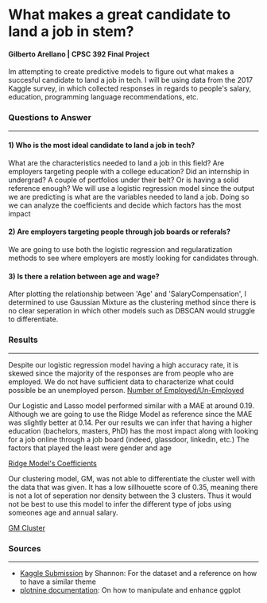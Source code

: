# What makes a great candidate to land a job in stem?
#### Gilberto Arellano | CPSC 392 Final Project
Im attempting to create predictive models to figure out what makes a succesful candidate to land a job in tech. 
I will be using data from the 2017 Kaggle survey, in which collected responses in regards to people's salary, education, programming language recommendations, etc.

### Questions to Answer
---
#### 1) Who is the most ideal candidate to land a job in tech?
What are the characteristics needed to land a job in this field? Are employers targeting people with a college education? Did an internship in undergrad? A couple of portfolios under their belt? Or is having a solid reference enough? We will use a logistic regression model since the output we are predicting is what are the variables needed to land a job. Doing so we can analyze the coefficients and decide which factors has the most impact

#### 2) Are employers targeting people through job boards or referals?
We are going to use both the logistic regression and regularatization methods to see where employers are mostly looking for candidates through.

#### 3) Is there a relation between age and wage?
After plotting the relationship between 'Age' and 'SalaryCompensation', I determined to use Gaussian Mixture as the clustering method since there is no clear seperation in which other models such as DBSCAN would struggle to differentiate. 

### Results
---
Despite our logistic regression model having a high accuracy rate, it is skewed since the majority of the responses are from people who are employed. We do not have sufficient data to characterize what could possible be an unemployed person.
[Number of Employed/Un-Employed](graphs_images/employment_status.png)

Our Logistic and Lasso model performed similar with a MAE at around 0.19. Although we are going to use the Ridge Model as reference since the MAE was slightly better at 0.14. Per our results we can infer that having a higher education (bachelors, masters, PhD) has the most impact along with looking for a job online through a job board (indeed, glassdoor, linkedin, etc.) The factors that played the least were gender and age

[Ridge Model's Coefficients](graphs_images/ridge_coef.png)

Our clustering model, GM, was not able to differentiate the cluster well with the data that was given. It has a low sillhouette score of 0.35, meaning there is not a lot of seperation nor density between the 3 clusters. Thus it would not be best to use this model to infer the different type of jobs using someones age and annual salary.

[GM Cluster](graphs_images/gm_cluster.png)

### Sources
---
- [Kaggle Submission](https://www.kaggle.com/code/smcnish71/what-should-job-seekers-do-to-get-a-job/report) by Shannon: For the dataset and a reference on how to have a similar theme
- [plotnine documentation](https://plotnine.readthedocs.io/en/stable/): On how to manipulate and enhance ggplot


